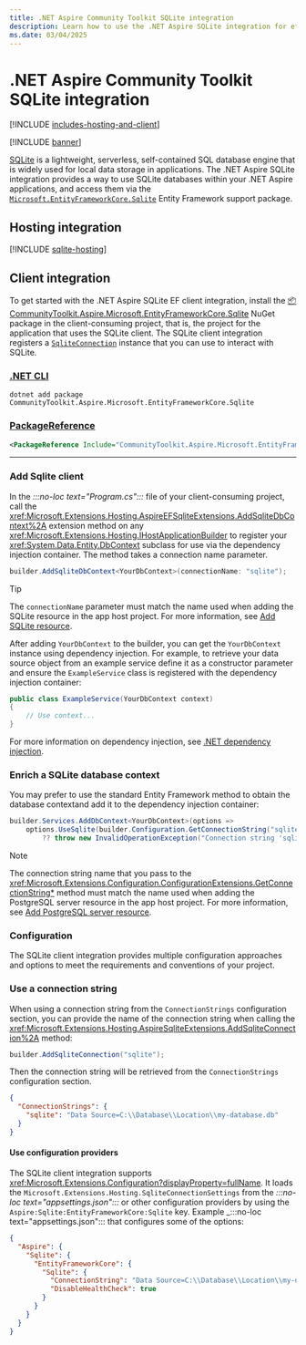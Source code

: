 ```yaml
---
title: .NET Aspire Community Toolkit SQLite integration
description: Learn how to use the .NET Aspire SQLite integration for efficient data management within your applications.
ms.date: 03/04/2025
---
```


# .NET Aspire Community Toolkit SQLite integration

[!INCLUDE [includes-hosting-and-client](../includes/includes-hosting-and-client.md)]

[!INCLUDE [banner](includes/banner.md)]

[SQLite](https://www.sqlite.org/index.html) is a lightweight, serverless, self-contained SQL database engine that is widely used for local data storage in applications. The .NET Aspire SQLite integration provides a way to use SQLite databases within your .NET Aspire applications, and access them via the [`Microsoft.EntityFrameworkCore.Sqlite`](https://www.nuget.org/packages/Microsoft.EntityFrameworkCore.Sqlite) Entity Framework support package.

## Hosting integration

[!INCLUDE [sqlite-hosting](includes/sqlite-hosting.md)]

## Client integration

To get started with the .NET Aspire SQLite EF client integration, install the [📦 CommunityToolkit.Aspire.Microsoft.EntityFrameworkCore.Sqlite](https://www.nuget.org/packages/CommunityToolkit.Aspire.Microsoft.EntityFrameworkCore.Sqlite) NuGet package in the client-consuming project, that is, the project for the application that uses the SQLite client. The SQLite client integration registers a [`SqliteConnection`](/dotnet/api/microsoft.data.sqlite.sqliteconnection) instance that you can use to interact with SQLite.

### [.NET CLI](#tab/dotnet-cli)

```dotnetcli
dotnet add package CommunityToolkit.Aspire.Microsoft.EntityFrameworkCore.Sqlite
```

### [PackageReference](#tab/package-reference)

```xml
<PackageReference Include="CommunityToolkit.Aspire.Microsoft.EntityFrameworkCore.Sqlite" Version="*" />
```

---

### Add Sqlite client

In the _:::no-loc text="Program.cs":::_ file of your client-consuming project, call the <xref:Microsoft.Extensions.Hosting.AspireEFSqliteExtensions.AddSqliteDbContext%2A> extension method on any <xref:Microsoft.Extensions.Hosting.IHostApplicationBuilder> to register your <xref:System.Data.Entity.DbContext> subclass for use via the dependency injection container. The method takes a connection name parameter.

```csharp
builder.AddSqliteDbContext<YourDbContext>(connectionName: "sqlite");
```

> [!TIP]
> The `connectionName` parameter must match the name used when adding the SQLite resource in the app host project. For more information, see [Add SQLite resource](#add-sqlite-resource).

After adding `YourDbContext` to the builder, you can get the `YourDbContext` instance using dependency injection. For example, to retrieve your data source object from an example service define it as a constructor parameter and ensure the `ExampleService` class is registered with the dependency injection container:

```csharp
public class ExampleService(YourDbContext context)
{
    // Use context...
}
```

For more information on dependency injection, see [.NET dependency injection](/dotnet/core/extensions/dependency-injection).

### Enrich a SQLite database context

You may prefer to use the standard Entity Framework method to obtain the database contextand add it to the dependency injection container:

```csharp
builder.Services.AddDbContext<YourDbContext>(options =>
    options.UseSqlite(builder.Configuration.GetConnectionString("sqlite")
        ?? throw new InvalidOperationException("Connection string 'sqlite' not found.")));

```

> [!NOTE]
> The connection string name that you pass to the <xref:Microsoft.Extensions.Configuration.ConfigurationExtensions.GetConnectionString*> method must match the name used when adding the PostgreSQL server resource in the app host project. For more information, see [Add PostgreSQL server resource](#add-postgresql-server-resource).

### Configuration

The SQLite client integration provides multiple configuration approaches and options to meet the requirements and conventions of your project.

### Use a connection string

When using a connection string from the `ConnectionStrings` configuration section, you can provide the name of the connection string when calling the <xref:Microsoft.Extensions.Hosting.AspireSqliteExtensions.AddSqliteConnection%2A> method:

```csharp
builder.AddSqliteConnection("sqlite");
```

Then the connection string will be retrieved from the `ConnectionStrings` configuration section.

```json
{
  "ConnectionStrings": {
    "sqlite": "Data Source=C:\\Database\\Location\\my-database.db"
  }
}
```

#### Use configuration providers

The SQLite client integration supports <xref:Microsoft.Extensions.Configuration?displayProperty=fullName>. It loads the `Microsoft.Extensions.Hosting.SqliteConnectionSettings` from the _:::no-loc text="appsettings.json":::_ or other configuration providers by using the `Aspire:Sqlite:EntityFrameworkCore:Sqlite` key. Example _:::no-loc text="appsettings.json"::: that configures some of the options:

```json
{
  "Aspire": {
    "Sqlite": {
      "EntityFrameworkCore": {
        "Sqlite": {
          "ConnectionString": "Data Source=C:\\Database\\Location\\my-database.db",
          "DisableHealthCheck": true
        }
      }
    }
  }
}
```
